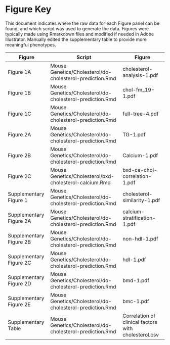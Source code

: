Figure Key
============

This document indicates where the raw data for each Figure panel can be found, and which script was used to generate the data.  Figures were typically made using Rmarkdown files and modified if needed in Adobe Illustrator.  Manually edited the supplementary table to provide more meaningful phenotypes.

| Figure | Script | Figure |
| ------ | ------ | ------ |
| Figure 1A | Mouse Genetics/Cholesterol/do-cholesterol-prediction.Rmd | cholesterol-analysis-1.pdf |
| Figure 1B | Mouse Genetics/Cholesterol/do-cholesterol-prediction.Rmd | chol-fm_19-1.pdf |
| Figure 1C | Mouse Genetics/Cholesterol/do-cholesterol-prediction.Rmd | full-tree-4.pdf |
| Figure 2A | Mouse Genetics/Cholesterol/do-cholesterol-prediction.Rmd | TG-1.pdf |
| Figure 2B | Mouse Genetics/Cholesterol/do-cholesterol-prediction.Rmd | Calcium-1.pdf |
| Figure 2C | Mouse Genetics/Cholesterol/bxd-cholesterol-calcium.Rmd | bxd-ca-chol-correlation-1.pdf |
| Supplementary Figure 1 | Mouse Genetics/Cholesterol/do-cholesterol-prediction.Rmd | cholesterol-similarity-1.pdf |
| Supplementary Figure 2A | Mouse Genetics/Cholesterol/do-cholesterol-prediction.Rmd | calcium-stratification-1.pdf |
| Supplementary Figure 2B | Mouse Genetics/Cholesterol/do-cholesterol-prediction.Rmd | non-hdl-1.pdf |
| Supplementary Figure 2C | Mouse Genetics/Cholesterol/do-cholesterol-prediction.Rmd | hdl-1.pdf |
| Supplementary Figure 2D | Mouse Genetics/Cholesterol/do-cholesterol-prediction.Rmd | bmd-1.pdf |
| Supplementary Figure 2E | Mouse Genetics/Cholesterol/do-cholesterol-prediction.Rmd | bmc-1.pdf |
| Supplementary Table | Mouse Genetics/Cholesterol/do-cholesterol-prediction.Rmd | Correlation of clinical factors with cholesterol.csv |
